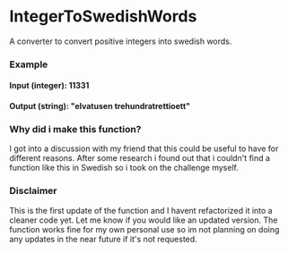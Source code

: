 # IntegerToSwedishWords
A converter to convert positive integers into swedish words.

### Example
#### Input (integer): 11331
#### Output (string): "elvatusen trehundratrettioett" 

### Why did i make this function?
I got into a discussion with my friend that this could be useful to have for different reasons. After some research i found out that i couldn't find a function like this in Swedish so i took on the challenge myself.

### Disclaimer
This is the first update of the function and I havent refactorized it into a cleaner code yet. Let me know if you would like an updated version.
The function works fine for my own personal use so im not planning on doing any updates in the near future if it's not requested.
